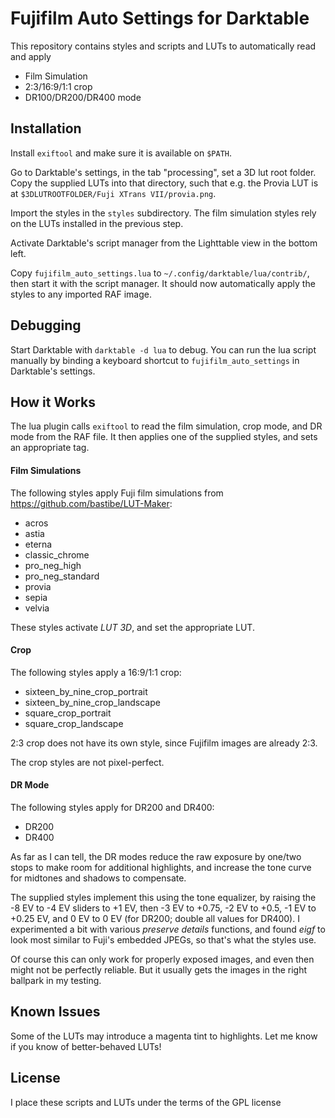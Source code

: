 # Fujifilm Auto Settings for Darktable

This repository contains styles and scripts and LUTs to automatically read and apply

- Film Simulation
- 2:3/16:9/1:1 crop
- DR100/DR200/DR400 mode

## Installation

Install `exiftool` and make sure it is available on `$PATH`.

Go to Darktable's settings, in the tab "processing", set a 3D lut root folder. Copy the supplied LUTs into that directory, such that e.g. the Provia LUT is at `$3DLUTROOTFOLDER/Fuji XTrans VII/provia.png`.

Import the styles in the `styles` subdirectory. The film simulation styles rely on the LUTs installed in the previous step.

Activate Darktable's script manager from the Lighttable view in the bottom left.

Copy `fujifilm_auto_settings.lua` to `~/.config/darktable/lua/contrib/`, then start it with the script manager. It should now automatically apply the styles to any imported RAF image.

## Debugging

Start Darktable with `darktable -d lua` to debug. You can run the lua script manually by binding a keyboard shortcut to `fujifilm_auto_settings` in Darktable's settings.

## How it Works

The lua plugin calls `exiftool` to read the film simulation, crop mode, and DR mode from the RAF file. It then applies one of the supplied styles, and sets an appropriate tag.

#### Film Simulations

The following styles apply Fuji film simulations from https://github.com/bastibe/LUT-Maker:

- acros
- astia
- eterna
- classic\_chrome
- pro\_neg\_high
- pro\_neg\_standard
- provia
- sepia
- velvia

These styles activate *LUT 3D*, and set the appropriate LUT.

#### Crop

The following styles apply a 16:9/1:1 crop:

- sixteen\_by\_nine\_crop\_portrait
- sixteen\_by\_nine\_crop\_landscape
- square\_crop\_portrait
- square\_crop\_landscape

2:3 crop does not have its own style, since Fujifilm images are already 2:3.

The crop styles are not pixel-perfect.

#### DR Mode

The following styles apply for DR200 and DR400:

- DR200
- DR400

As far as I can tell, the DR modes reduce the raw exposure by one/two stops to make room for additional highlights, and increase the tone curve for midtones and shadows to compensate.

The supplied styles implement this using the tone equalizer, by raising the -8 EV to -4 EV sliders to +1 EV, then -3 EV to +0.75, -2 EV to +0.5, -1 EV to +0.25 EV, and 0 EV to 0 EV (for DR200; double all values for DR400). I experimented a bit with various *preserve details* functions, and found *eigf* to look most similar to Fuji's embedded JPEGs, so that's what the styles use.

Of course this can only work for properly exposed images, and even then might not be perfectly reliable. But it usually gets the images in the right ballpark in my testing.

## Known Issues

Some of the LUTs may introduce a magenta tint to highlights. Let me know if you know of better-behaved LUTs!

## License

I place these scripts and LUTs under the terms of the GPL license
